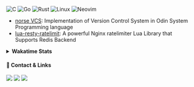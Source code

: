 ![C](https://img.shields.io/badge/C-%23FFFFFF.svg?style=for-the-badge&logo=c)
![Go](https://img.shields.io/badge/go-%2300ADD8.svg?style=for-the-badge&logo=go&logoColor=white)
![Rust](https://img.shields.io/badge/rust-%23AA9966.svg?style=for-the-badge&logo=rust&logoColor=white)
![Linux](https://img.shields.io/badge/linux-%23995555.svg?style=for-the-badge&logo=linux)
![Neovim](https://img.shields.io/badge/neovim-%23444499.svg?style=for-the-badge&logo=neovim)

- [norse VCS](https://github.com/synthcynth/norse): Implementation of Version Control System in Odin System Programming language
- [lua-resty-ratelimit](https://github.com/cxinu/lua-resty-ratelimit): A powerful Nginx ratelimiter Lua Library that Supports Redis Backend

<details>
    <summary><b>Wakatime Stats</b></summary>
    <img src="https://github-readme-stats.vercel.app/api/wakatime?username=cxinu&theme=material-palenight&layout=compact&card_width=600&hide_border=true" width="600" height="300" />
</details>

#### 🥟 Contact & Links

<a href="https://discord.com/users/575245382691323909"><img src="https://img.shields.io/badge/Discord-eep.cpp-7289da"></a>
<a href="https://cxinu.github.io" target="_blank"><img src="https://img.shields.io/badge/Personal%20Site-cxinu.github.io-blue"></a>
<a href="mailto:cxinu3099@gmail.com"><img src="https://img.shields.io/badge/Email-cxinu3099%40gmail.com-yellow"></a>
